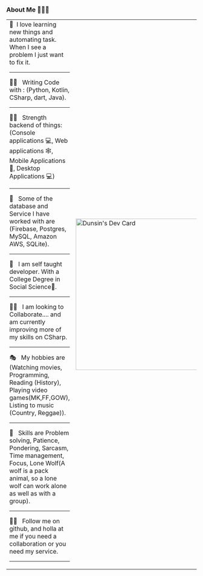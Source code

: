 ### About Me 🧘🏽‍♂️
<table>
  <tr>
    <td valign="center">
        🐒 &nbsp;I love learning new things and automating task. When I see a problem I just want to fix it.<hr>
        🐱‍🚀 &nbsp; Writing Code with : (Python, Kotlin, CSharp, dart, Java).<hr>
        💪🏿 &nbsp; Strength backend of things: (Console applications 💻, Web applications 🕸, Mobile Applications 📱, Desktop Applications 💻)<hr>
        🤯 &nbsp; Some of the database and Service I have worked with are (Firebase, Postgres, MySQL, Amazon AWS, SQLite).<hr>
        🚀 &nbsp; I am self taught developer. With a College Degree in Social Science📜.<hr>
        🤝🏽 &nbsp; I am looking to Collaborate.... and am currently improving more of my skills on CSharp.<hr>
        🎭 &nbsp; My hobbies are (Watching movies, Programming, Reading (History), Playing video games(MK,FF,GOW), Listing to music (Country, Reggae)).<hr>
        🏀 &nbsp; Skills are Problem solving, Patience, Pondering, Sarcasm, Time management, Focus, Lone Wolf(A wolf is a pack animal, so a lone wolf can work alone as well as with a group).<hr>
        🙏🏽 &nbsp; Follow me on github, and holla at me if you need a collaboration or you need my service.<hr>
    </td>
    <td>
      <a href="https://app.daily.dev/dunsinCodes"><img src="https://api.daily.dev/devcards/081386d99cd3447ea5eed27f914a8f78.png?r=smv" width="400" alt="Dunsin's Dev Card"/></a>
    </td>
  </tr>
</table>